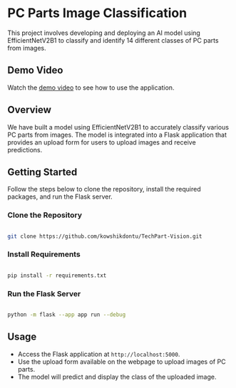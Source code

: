 
# PC Parts Image Classification

This project involves developing and deploying an AI model using EfficientNetV2B1 to classify and identify 14 different classes of PC parts from images.


## Demo Video

Watch the [demo video](https://vitapacin-my.sharepoint.com/:v:/g/personal/kowshik_22bce9556_vitapstudent_ac_in/Ef3AmwMXiQZNu2fK-iNm1c4BcC77mJ2tRjCON_-WhX1GKw?nav=eyJyZWZlcnJhbEluZm8iOnsicmVmZXJyYWxBcHAiOiJTdHJlYW1XZWJBcHAiLCJyZWZlcnJhbFZpZXciOiJTaGFyZURpYWxvZy1MaW5rIiwicmVmZXJyYWxBcHBQbGF0Zm9ybSI6IldlYiIsInJlZmVycmFsTW9kZSI6InZpZXcifX0%3D&e=vevLJx) to see how to use the application.


## Overview

We have built a model using EfficientNetV2B1 to accurately classify various PC parts from images. The model is integrated into a Flask application that provides an upload form for users to upload images and receive predictions.

## Getting Started

Follow the steps below to clone the repository, install the required packages, and run the Flask server.

### Clone the Repository

```bash

git clone https://github.com/kowshikdontu/TechPart-Vision.git

```

### Install Requirements

```bash

pip install -r requirements.txt

```

### Run the Flask Server

```bash

python -m flask --app app run --debug

```

## Usage

- Access the Flask application at `http://localhost:5000`.
- Use the upload form available on the webpage to upload images of PC parts.
- The model will predict and display the class of the uploaded image.
